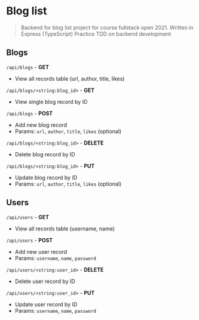 # Blog list

> Backend for blog list project for course fullstack open 2021. Written in Express (TypeScript)
> Practice TDD on backend development

## Blogs

`/api/blogs` - **GET**

* View all records table (url, author, title, likes)

`/api/blogs/<string:blog_id>` - **GET**

* View single blog record by ID

`/api/blogs` - **POST**

* Add new blog record
* Params: `url`, `author`, `title`, `likes` (optional)

`/api/blogs/<string:blog_id>` - **DELETE**

* Delete blog record by ID

`/api/blogs/<string:blog_id>` - **PUT**

* Update blog record by ID
* Params: `url`, `author`, `title`, `likes` (optional)

## Users

`/api/users` - **GET**

* View all records table (username, name)

`/api/users` - **POST**

* Add new user record
* Params: `username`, `name`, `password` 

`/api/users/<string:user_id>` - **DELETE**

* Delete user record by ID

`/api/users/<string:user_id>` - **PUT**

* Update user record by ID
* Params: `username`, `name`, `password`

